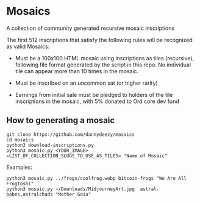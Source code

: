 # Mosaics
A collection of community generated recursive mosaic inscriptions

The first 512 inscriptions that satisfy the following rules will be recognized as valid Mosaics:

- Must be a 100x100 HTML mosaic using inscriptions as tiles (recursive), following file format generated by the script in this repo. No individual tile can appear more than 10 times in the mosaic.

- Must be inscribed on an uncommon sat (or higher rarity)

- Earnings from initial sale must be pledged to holders of the tile inscriptions in the mosaic, with 5% donated to Ord core dev fund

## How to generating a mosaic
```
git clone https://github.com/dannydeezy/mosaics
cd mosaics
python3 download-inscriptions.py 
python3 mosaic.py <YOUR_IMAGE> <LIST_OF_COLLECTION_SLUGS_TO_USE_AS_TILES> "Name of Mosaic"
```

Examples:
```
python3 mosaic.py ../frogs/coolfrog.webp bitcoin-frogs "We Are All Frogtoshi"
python3 mosaic.py ~/Downloads/MidjourneyArt.jpg  astral-babes,astralchads "Mother Gaia"
```
